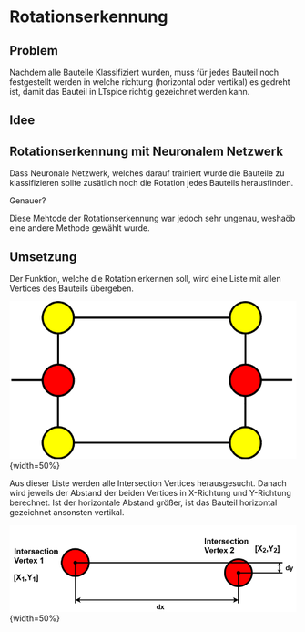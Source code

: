 # Rotationserkennung

## Problem

Nachdem alle Bauteile Klassifiziert wurden, muss für jedes Bauteil noch festgestellt werden in welche richtung (horizontal oder vertikal) es gedreht ist, damit das Bauteil in LTspice richtig gezeichnet werden kann.

## Idee

## Rotationserkennung mit Neuronalem Netzwerk

Dass Neuronale Netzwerk, welches darauf trainiert wurde die Bauteile zu klassifizieren sollte zusätlich noch die Rotation jedes Bauteils herausfinden.

Genauer?

Diese Mehtode der Rotationserkennung war jedoch sehr ungenau, weshaöb eine andere Methode gewählt wurde.


## Umsetzung 

Der Funktion, welche die Rotation erkennen soll, wird eine Liste mit allen Vertices des Bauteils übergeben.

![Graph eines Widerstandes](.\Dateien\resistorpattern.png){width=50%}

Aus dieser Liste werden alle Intersection Vertices herausgesucht. Danach wird jeweils der Abstand der beiden Vertices in X-Richtung und Y-Richtung berechnet. Ist der horizontale Abstand größer, ist das Bauteil horizontal gezeichnet ansonsten vertikal.

![Abstände zwischen den Vertices](.\Dateien\dxdy.png){width=50%}